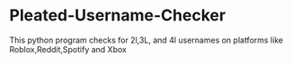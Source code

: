 # Pleated-Username-Checker
This python program checks for 2l,3L, and 4l usernames on platforms like Roblox,Reddit,Spotify and Xbox

